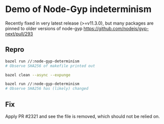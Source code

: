# Demo of Node-Gyp indeterminism 

Recently fixed in very latest release (>=v11.3.0), but many packages are pinned to older versions of node-gyp
https://github.com/nodejs/gyp-next/pull/293

## Repro

```sh
bazel run //:node-gyp-determinism
# Observe SHA256 of makefile printed out

bazel clean --async --expunge 

bazel run //:node-gyp-determinism
# Observe SHA256 has (likely) changed
```

## Fix

Apply PR #2321 and see the file is removed, which should not be relied on. 
